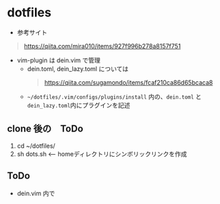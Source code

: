# dotfiles

- 参考サイト
> https://qiita.com/mira010/items/927f996b278a8157f751

- vim-plugin は dein.vim で管理
  - dein.toml, dein_lazy.toml については
    > https://qiita.com/sugamondo/items/fcaf210ca86d65bcaca8
  - `~/dotfiles/.vim/configs/plugins/install` 内の、`dein.toml` と `dein_lazy.toml`内にプラグインを記述

## clone 後の　ToDo
1. cd ~/dotfiles/
2. sh dots.sh   <-- homeディレクトリにシンボリックリンクを作成


## ToDo
- dein.vim 内で 
